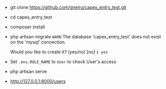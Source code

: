 - git clone https://github.com/gneiru/capex_entry_test.git
- cd capex_entry_test
- composer install
- php artisan migrate
  `WARN`  The database 'capex_entry_test' does not exist on the 'mysql' connection.

  Would you like to create it? (yes/no) [no]
`❯ yes`
- Set `.env.ROLE_NAME` to `User` to check User's access
- php artisan serve
- http://127.0.0.1:8000/users